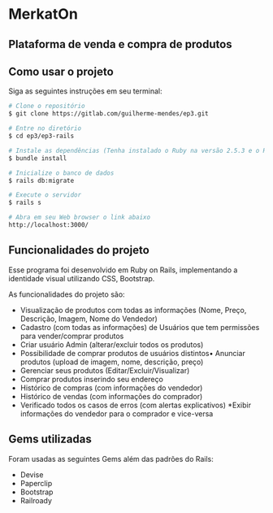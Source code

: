 # MerkatOn

## Plataforma de venda e compra de produtos

## Como usar o projeto

Siga as seguintes instruções em seu terminal:
```bash
# Clone o repositório
$ git clone https://gitlab.com/guilherme-mendes/ep3.git

# Entre no diretório
$ cd ep3/ep3-rails

# Instale as dependências (Tenha instalado o Ruby na versão 2.5.3 e o Rails na versão 5.2.1)
$ bundle install

# Inicialize o banco de dados
$ rails db:migrate

# Execute o servidor
$ rails s

# Abra em seu Web browser o link abaixo
http://localhost:3000/
```

## Funcionalidades do projeto

Esse programa foi desenvolvido em Ruby on Rails, implementando a identidade visual utilizando CSS, Bootstrap.

As funcionalidades do projeto são:

* Visualização de produtos com todas as informações (Nome, Preço, Descrição,
Imagem, Nome do Vendedor)
* Cadastro (com todas as informações) de Usuários que tem permissões para
vender/comprar produtos
* Criar usuário Admin (alterar/excluir todos os produtos)
* Possibilidade de comprar produtos de usuários distintos• Anunciar produtos (upload de imagem, nome, descrição, preço)
* Gerenciar seus produtos (Editar/Excluir/Visualizar)
* Comprar produtos inserindo seu endereço
* Histórico de compras (com informações do vendedor)
* Histórico de vendas (com informações do comprador)
* Verificado todos os casos de erros (com alertas explicativos)
*Exibir informações do vendedor para o comprador e vice-versa

## Gems utilizadas

Foram usadas as seguintes Gems além das padrões do Rails:

* Devise
* Paperclip
* Bootstrap
* Railroady
